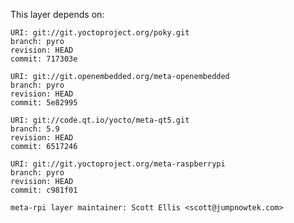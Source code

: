 This layer depends on:

    URI: git://git.yoctoproject.org/poky.git
    branch: pyro
    revision: HEAD
    commit: 717303e

    URI: git://git.openembedded.org/meta-openembedded
    branch: pyro
    revision: HEAD
    commit: 5e82995

    URI: git://code.qt.io/yocto/meta-qt5.git
    branch: 5.9
    revision: HEAD
    commit: 6517246

    URI: git://git.yoctoproject.org/meta-raspberrypi 
    branch: pyro
    revision: HEAD
    commit: c981f01

    meta-rpi layer maintainer: Scott Ellis <scott@jumpnowtek.com>

